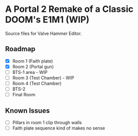 # A Portal 2 Remake of a Classic DOOM's E1M1 (WIP)

Source files for Valve Hammer Editor.

## Roadmap
- [x] Room 1 (Faith plate)
- [x] Room 2 (Portal gun)
- [ ] BTS-1 area - WIP
- [ ] Room 3 (Test Chamber) - WIP
- [ ] Room 4 (Test Chamber)
- [ ] BTS-2
- [ ] Final Room

## Known Issues
- [ ] Pillars in room 1 clip through walls
- [ ] Faith plate sequence kind of makes no sense

